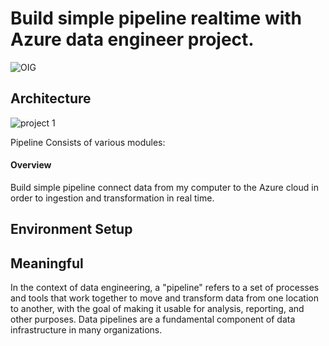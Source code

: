 # Build simple pipeline realtime with Azure data engineer project.

![OIG](https://github.com/huytrao/build-simple-pipeline-realtime-with-Azure-data-engineer-project/assets/121539558/e44c24fb-efbb-48dd-b3d4-87795bd8c6d1)

## Architecture 

![project 1](https://github.com/huytrao/build-simple-pipeline-realtime-with-Azure-data-engineer-project/assets/121539558/9fe27db4-4bc6-44ac-88d7-c7d1939c150c)

Pipeline Consists of various modules:

#### Overview
Build simple pipeline connect data from my computer to the Azure cloud in order to ingestion and transformation in real time.

## Environment Setup

## Meaningful 
In the context of data engineering, a "pipeline" refers to a set of processes and tools that work together to move and transform data from one location to another, with the goal of making it usable for analysis, reporting, and other purposes. Data pipelines are a fundamental component of data infrastructure in many organizations.
